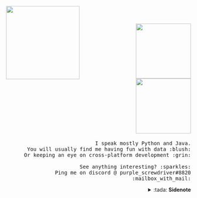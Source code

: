 <img src="https://i.ibb.co/hm8Bw9f/oie-28233854-Ml-SToqr-T.gif" width="200px" align="left">
<p align="right">
  <br><br>
  <a href="https://github.com/sayansil/sayansil#gh-light-mode-only">
    <img src="https://i.ibb.co/JFpM95r/hi-black.png#gh-light-mode-only" width="150px">
  </a>
  <a href="https://github.com/sayansil/sayansil#gh-dark-mode-only">
    <img src="https://i.ibb.co/GCWcx5Q/hi-white.png#gh-dark-mode-only" width="150px">
  </a>
  <samp>
    <br><br>I speak mostly Python and Java.
    <br>You will usually find me having fun with data :blush:
    <br>Or keeping an eye on cross-platform development :grin:
    <br><br>See anything interesting? :sparkles:
    <br>Ping me on discord @ purple_screwdriver#8820 :mailbox_with_mail:
  </samp>
  
  <details align="right">
    <summary>:tada: <b>Sidenote</b></summary>
    <samp>
      <br>I love sidenotes, and I also love DotA 2. Would love to have an intellectual discussion on why <em>Bounty Hunter</em> is the best hero in the game. <img src="https://i.ibb.co/wKB8V99/Emoticon-money.gif" width="15px">
    </samp>
  </details>
</p>

